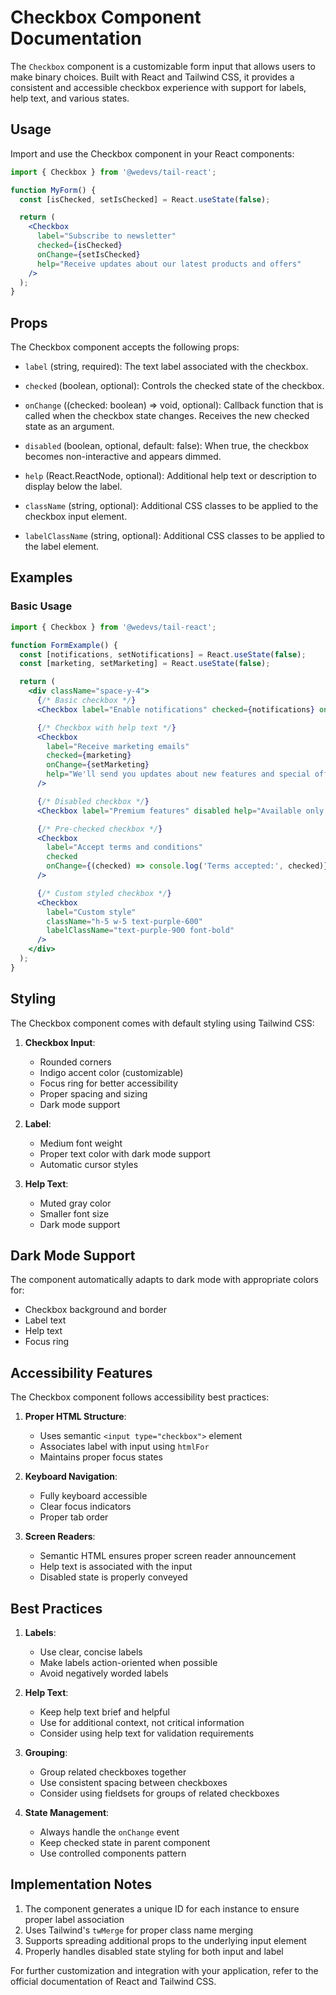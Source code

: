 # Checkbox Component Documentation

The `Checkbox` component is a customizable form input that allows users to make binary choices. Built with React and Tailwind CSS, it provides a consistent and accessible checkbox experience with support for labels, help text, and various states.

## Usage

Import and use the Checkbox component in your React components:

```jsx
import { Checkbox } from '@wedevs/tail-react';

function MyForm() {
  const [isChecked, setIsChecked] = React.useState(false);

  return (
    <Checkbox
      label="Subscribe to newsletter"
      checked={isChecked}
      onChange={setIsChecked}
      help="Receive updates about our latest products and offers"
    />
  );
}
```

## Props

The Checkbox component accepts the following props:

- `label` (string, required): The text label associated with the checkbox.

- `checked` (boolean, optional): Controls the checked state of the checkbox.

- `onChange` ((checked: boolean) => void, optional): Callback function that is called when the checkbox state changes. Receives the new checked state as an argument.

- `disabled` (boolean, optional, default: false): When true, the checkbox becomes non-interactive and appears dimmed.

- `help` (React.ReactNode, optional): Additional help text or description to display below the label.

- `className` (string, optional): Additional CSS classes to be applied to the checkbox input element.

- `labelClassName` (string, optional): Additional CSS classes to be applied to the label element.

## Examples

### Basic Usage

```jsx
import { Checkbox } from '@wedevs/tail-react';

function FormExample() {
  const [notifications, setNotifications] = React.useState(false);
  const [marketing, setMarketing] = React.useState(false);

  return (
    <div className="space-y-4">
      {/* Basic checkbox */}
      <Checkbox label="Enable notifications" checked={notifications} onChange={setNotifications} />

      {/* Checkbox with help text */}
      <Checkbox
        label="Receive marketing emails"
        checked={marketing}
        onChange={setMarketing}
        help="We'll send you updates about new features and special offers"
      />

      {/* Disabled checkbox */}
      <Checkbox label="Premium features" disabled help="Available only for premium users" />

      {/* Pre-checked checkbox */}
      <Checkbox
        label="Accept terms and conditions"
        checked
        onChange={(checked) => console.log('Terms accepted:', checked)}
      />

      {/* Custom styled checkbox */}
      <Checkbox
        label="Custom style"
        className="h-5 w-5 text-purple-600"
        labelClassName="text-purple-900 font-bold"
      />
    </div>
  );
}
```

## Styling

The Checkbox component comes with default styling using Tailwind CSS:

1. **Checkbox Input**:

   - Rounded corners
   - Indigo accent color (customizable)
   - Focus ring for better accessibility
   - Proper spacing and sizing
   - Dark mode support

2. **Label**:

   - Medium font weight
   - Proper text color with dark mode support
   - Automatic cursor styles

3. **Help Text**:
   - Muted gray color
   - Smaller font size
   - Dark mode support

## Dark Mode Support

The component automatically adapts to dark mode with appropriate colors for:

- Checkbox background and border
- Label text
- Help text
- Focus ring

## Accessibility Features

The Checkbox component follows accessibility best practices:

1. **Proper HTML Structure**:

   - Uses semantic `<input type="checkbox">` element
   - Associates label with input using `htmlFor`
   - Maintains proper focus states

2. **Keyboard Navigation**:

   - Fully keyboard accessible
   - Clear focus indicators
   - Proper tab order

3. **Screen Readers**:
   - Semantic HTML ensures proper screen reader announcement
   - Help text is associated with the input
   - Disabled state is properly conveyed

## Best Practices

1. **Labels**:

   - Use clear, concise labels
   - Make labels action-oriented when possible
   - Avoid negatively worded labels

2. **Help Text**:

   - Keep help text brief and helpful
   - Use for additional context, not critical information
   - Consider using help text for validation requirements

3. **Grouping**:

   - Group related checkboxes together
   - Use consistent spacing between checkboxes
   - Consider using fieldsets for groups of related checkboxes

4. **State Management**:
   - Always handle the `onChange` event
   - Keep checked state in parent component
   - Use controlled components pattern

## Implementation Notes

1. The component generates a unique ID for each instance to ensure proper label association
2. Uses Tailwind's `twMerge` for proper class name merging
3. Supports spreading additional props to the underlying input element
4. Properly handles disabled state styling for both input and label

For further customization and integration with your application, refer to the official documentation of React and Tailwind CSS.
